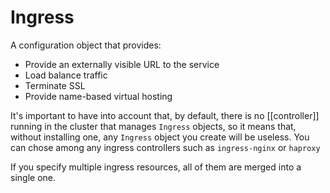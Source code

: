 # Ingress
A configuration object that provides:
* Provide an externally visible URL to the service
* Load balance traffic
* Terminate SSL
* Provide name-based virtual hosting

It's important to have into account that, by default, there is no [[controller]] running in the cluster that manages `Ingress` objects, so it means that, without installing one, any `Ingress` object you create will be useless. You can chose among any ingress controllers such as `ingress-nginx` or `haproxy`

If you specify multiple ingress resources, all of them are merged into a single one.
